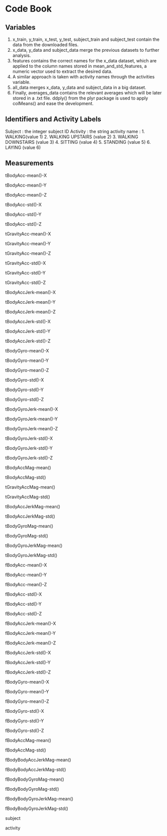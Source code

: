 # Code Book

## Variables

  1. x_train, y_train, x_test, y_test, subject_train and subject_test contain the data from the downloaded files.
  2. x_data, y_data and subject_data merge the previous datasets to further analysis.
  3. features contains the correct names for the x_data dataset, which are applied to the column names stored in mean_and_std_features, a numeric vector used to extract the desired data.
  4. A similar approach is taken with activity names through the activities variable.
  5. all_data merges x_data, y_data and subject_data in a big dataset.
  6. Finally, averages_data contains the relevant averages which will be later stored in a .txt file. ddply() from the plyr package is used to apply colMeans() and ease the development.

## Identifiers and Activity Labels

  Subject : the integer subject ID
  Activity : the string activity name :
    1. WALKING(value 1)
    2. WALKING UPSTAIRS (value 2)
    3. WALKING DOWNSTAIRS (value 3)
    4. SITTING (value 4)
    5. STANDING (value 5)
    6. LAYING (value 6)

## Measurements

tBodyAcc-mean()-X

tBodyAcc-mean()-Y

tBodyAcc-mean()-Z

tBodyAcc-std()-X

tBodyAcc-std()-Y

tBodyAcc-std()-Z

tGravityAcc-mean()-X

tGravityAcc-mean()-Y

tGravityAcc-mean()-Z

tGravityAcc-std()-X

tGravityAcc-std()-Y

tGravityAcc-std()-Z

tBodyAccJerk-mean()-X

tBodyAccJerk-mean()-Y

tBodyAccJerk-mean()-Z

tBodyAccJerk-std()-X

tBodyAccJerk-std()-Y

tBodyAccJerk-std()-Z

tBodyGyro-mean()-X

tBodyGyro-mean()-Y

tBodyGyro-mean()-Z

tBodyGyro-std()-X 

tBodyGyro-std()-Y 

tBodyGyro-std()-Z 

tBodyGyroJerk-mean()-X

tBodyGyroJerk-mean()-Y

tBodyGyroJerk-mean()-Z

tBodyGyroJerk-std()-X  

tBodyGyroJerk-std()-Y

tBodyGyroJerk-std()-Z

tBodyAccMag-mean()

tBodyAccMag-std()

tGravityAccMag-mean()

tGravityAccMag-std()

tBodyAccJerkMag-mean()

tBodyAccJerkMag-std()

tBodyGyroMag-mean()

tBodyGyroMag-std()

tBodyGyroJerkMag-mean()

tBodyGyroJerkMag-std()

fBodyAcc-mean()-X

fBodyAcc-mean()-Y

fBodyAcc-mean()-Z

fBodyAcc-std()-X

fBodyAcc-std()-Y

fBodyAcc-std()-Z

fBodyAccJerk-mean()-X

fBodyAccJerk-mean()-Y

fBodyAccJerk-mean()-Z

fBodyAccJerk-std()-X

fBodyAccJerk-std()-Y

fBodyAccJerk-std()-Z

fBodyGyro-mean()-X

fBodyGyro-mean()-Y

fBodyGyro-mean()-Z

fBodyGyro-std()-X

fBodyGyro-std()-Y

fBodyGyro-std()-Z

fBodyAccMag-mean()

fBodyAccMag-std()

fBodyBodyAccJerkMag-mean() 

fBodyBodyAccJerkMag-std()

fBodyBodyGyroMag-mean()

fBodyBodyGyroMag-std()

fBodyBodyGyroJerkMag-mean()

fBodyBodyGyroJerkMag-std() 

subject

activity


